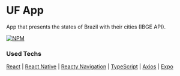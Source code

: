 # UF App

App that presents the states of Brazil with their cities (IBGE API).

[![NPM](https://img.shields.io/npm/l/dotnet)](https://github.com/pestana-catumbela/UF-APP/blob/main/LICENSE)

### Used Techs
[React](https://react.dev/) | [React Native](https://reactnative.dev/) | [Reacty Navigation](https://reactnavigation.org/) | [TypeScript](https://www.typescriptlang.org/) | [Axios](https://axios-http.com/ptbr/) | [Expo](https://expo.dev/)
